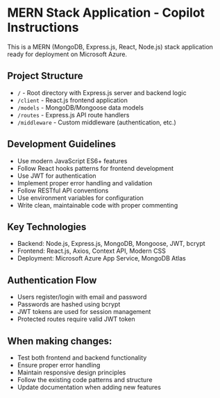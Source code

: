 <!-- Use this file to provide workspace-specific custom instructions to Copilot. For more details, visit https://code.visualstudio.com/docs/copilot/copilot-customization#_use-a-githubcopilotinstructionsmd-file -->

# MERN Stack Application - Copilot Instructions

This is a MERN (MongoDB, Express.js, React, Node.js) stack application ready for deployment on Microsoft Azure.

## Project Structure
- `/` - Root directory with Express.js server and backend logic
- `/client` - React.js frontend application
- `/models` - MongoDB/Mongoose data models
- `/routes` - Express.js API route handlers
- `/middleware` - Custom middleware (authentication, etc.)

## Development Guidelines
- Use modern JavaScript ES6+ features
- Follow React hooks patterns for frontend development
- Use JWT for authentication
- Implement proper error handling and validation
- Follow RESTful API conventions
- Use environment variables for configuration
- Write clean, maintainable code with proper commenting

## Key Technologies
- Backend: Node.js, Express.js, MongoDB, Mongoose, JWT, bcrypt
- Frontend: React.js, Axios, Context API, Modern CSS
- Deployment: Microsoft Azure App Service, MongoDB Atlas

## Authentication Flow
- Users register/login with email and password
- Passwords are hashed using bcrypt
- JWT tokens are used for session management
- Protected routes require valid JWT token

## When making changes:
- Test both frontend and backend functionality
- Ensure proper error handling
- Maintain responsive design principles
- Follow the existing code patterns and structure
- Update documentation when adding new features
